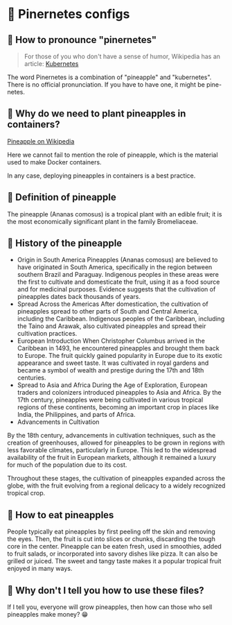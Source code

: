 # 🍍 Pinernetes configs

## 🍍 How to pronounce "pinernetes"

> For those of you who don't have a sense of humor, Wikipedia has an article: [Kubernetes](https://en.wikipedia.org/wiki/Kubernetes)

The word Pinernetes is a combination of "pineapple" and "kubernetes". There is no official pronunciation. If you have to have one, it might be pine-netes.

## 🍍 Why do we need to plant pineapples in containers?

[Pineapple on Wikipedia](https://en.wikipedia.org/wiki/Pineapple)

Here we cannot fail to mention the role of pineapple, which is the material used to make Docker containers.

In any case, deploying pineapples in containers is a best practice.

## 🍍 Definition of pineapple

The pineapple (Ananas comosus) is a tropical plant with an edible fruit; it is the most economically significant plant in the family Bromeliaceae.

## 🍍 History of the pineapple

* Origin in South America
Pineapples (Ananas comosus) are believed to have originated in South America, specifically in the region between southern Brazil and Paraguay. Indigenous peoples in these areas were the first to cultivate and domesticate the fruit, using it as a food source and for medicinal purposes. Evidence suggests that the cultivation of pineapples dates back thousands of years.
* Spread Across the Americas
After domestication, the cultivation of pineapples spread to other parts of South and Central America, including the Caribbean. Indigenous peoples of the Caribbean, including the Taino and Arawak, also cultivated pineapples and spread their cultivation practices. 
* European Introduction
When Christopher Columbus arrived in the Caribbean in 1493, he encountered pineapples and brought them back to Europe. The fruit quickly gained popularity in Europe due to its exotic appearance and sweet taste. It was cultivated in royal gardens and became a symbol of wealth and prestige during the 17th and 18th centuries.
* Spread to Asia and Africa
During the Age of Exploration, European traders and colonizers introduced pineapples to Asia and Africa. By the 17th century, pineapples were being cultivated in various tropical regions of these continents, becoming an important crop in places like India, the Philippines, and parts of Africa.
* Advancements in Cultivation

By the 18th century, advancements in cultivation techniques, such as the creation of greenhouses, allowed for pineapples to be grown in regions with less favorable climates, particularly in Europe. This led to the widespread availability of the fruit in European markets, although it remained a luxury for much of the population due to its cost.

Throughout these stages, the cultivation of pineapples expanded across the globe, with the fruit evolving from a regional delicacy to a widely recognized tropical crop.

## 🍍 How to eat pineapples

People typically eat pineapples by first peeling off the skin and removing the eyes. Then, the fruit is cut into slices or chunks, discarding the tough core in the center. Pineapple can be eaten fresh, used in smoothies, added to fruit salads, or incorporated into savory dishes like pizza. It can also be grilled or juiced. The sweet and tangy taste makes it a popular tropical fruit enjoyed in many ways.

## 🍍 Why don't I tell you how to use these files?

If I tell you, everyone will grow pineapples, then how can those who sell pineapples make money? 😁